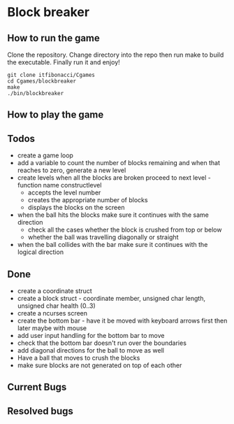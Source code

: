 # Block breaker

## How to run the game
Clone the repository. Change directory into the repo then run make to build the executable. Finally run it and enjoy!
```
git clone itfibonacci/Cgames
cd Cgames/blockbreaker
make
./bin/blockbreaker
```

## How to play the game

## Todos
- create a game loop
- add a variable to count the number of blocks remaining and when that reaches to zero, generate a new level
- create levels when all the blocks are broken proceed to next level - function name constructlevel
	- accepts the level number
	- creates the appropriate number of blocks
	- displays the blocks on the screen
- when the ball hits the blocks make sure it continues with the same direction
	- check all the cases whether the block is crushed from top or below
	- whether the ball was travelling diagonally or straight
- when the ball collides with the bar make sure it continues with the logical direction

## Done
- create a coordinate struct
- create a block struct - coordinate member, unsigned char length, unsigned char health (0..3)
- create a ncurses screen
- create the bottom bar - have it be moved with keyboard arrows first then later maybe with mouse
- add user input handling for the bottom bar to move
- check that the bottom bar doesn't run over the boundaries
- add diagonal directions for the ball to move as well
- Have a ball that moves to crush the blocks
- make sure blocks are not generated on top of each other

## Current Bugs

## Resolved bugs

